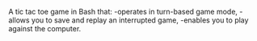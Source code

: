 A tic tac toe game in Bash that: 
-operates in turn-based game mode, 
-allows you to save and replay an interrupted game, 
-enables you to play against the computer.
